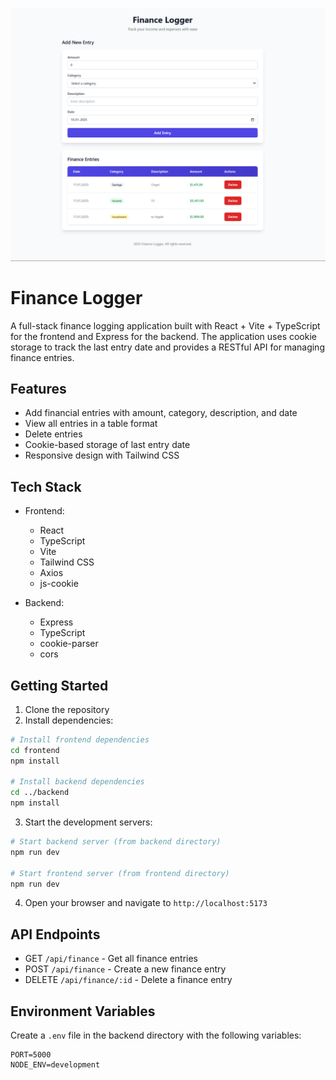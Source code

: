 ![Finance Logger](frontend/src/assets/Finance%20Logger.png)

# Finance Logger

A full-stack finance logging application built with React + Vite + TypeScript for the frontend and Express for the backend. The application uses cookie storage to track the last entry date and provides a RESTful API for managing finance entries.

## Features

- Add financial entries with amount, category, description, and date
- View all entries in a table format
- Delete entries
- Cookie-based storage of last entry date
- Responsive design with Tailwind CSS

## Tech Stack

- Frontend:
  - React
  - TypeScript
  - Vite
  - Tailwind CSS
  - Axios
  - js-cookie

- Backend:
  - Express
  - TypeScript
  - cookie-parser
  - cors

## Getting Started

1. Clone the repository
2. Install dependencies:

```bash
# Install frontend dependencies
cd frontend
npm install

# Install backend dependencies
cd ../backend
npm install
```

3. Start the development servers:

```bash
# Start backend server (from backend directory)
npm run dev

# Start frontend server (from frontend directory)
npm run dev
```

4. Open your browser and navigate to `http://localhost:5173`

## API Endpoints

- GET `/api/finance` - Get all finance entries
- POST `/api/finance` - Create a new finance entry
- DELETE `/api/finance/:id` - Delete a finance entry

## Environment Variables

Create a `.env` file in the backend directory with the following variables:

```
PORT=5000
NODE_ENV=development
```

